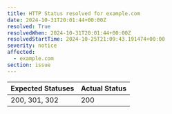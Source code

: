 ```yaml
---
title: HTTP Status resolved for example.com
date: 2024-10-31T20:01:44+00:00Z
resolved: True
resolvedWhen: 2024-10-31T20:01:44+00:00Z
resolvedStartTime: 2024-10-25T21:09:43.191474+00:00
severity: notice
affected:
  - example.com
section: issue
---
```


| Expected Statuses | Actual Status  |
|-------------------|----------------|
| 200, 301, 302 | 200 |
